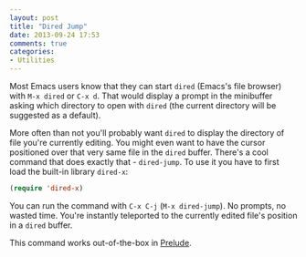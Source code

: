 ```yaml
---
layout: post
title: "Dired Jump"
date: 2013-09-24 17:53
comments: true
categories:
- Utilities
---
```


Most Emacs users know that they can start `dired` (Emacs's file
browser) with `M-x dired` or `C-x d`. That would display a prompt in
the minibuffer asking which directory to open with `dired` (the
current directory will be suggested as a default).

More often than not you'll probably want `dired` to display the
directory of file you're currently editing. You might even want to
have the cursor positioned over that very same file in the `dired`
buffer. There's a cool command that does exactly that -
`dired-jump`. To use it you have to first load the built-in library
`dired-x`:

``` cl
(require 'dired-x)
```

You can run the command with `C-x C-j` (`M-x dired-jump`). No prompts,
no wasted time. You're instantly teleported to the currently edited
file's position in a `dired` buffer.

This command works out-of-the-box in
[Prelude](https://github.com/bbatsov/prelude).
